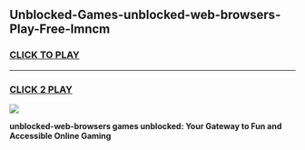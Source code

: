 
## Unblocked-Games-unblocked-web-browsers-Play-Free-lmncm
<h3>
<a href="https://premium76.site?title=unblocked-web-browsers&ref=20M">CLICK TO PLAY</a></h3>
<hr>

<h3>
<a href="https://premium76.site?title=unblocked-web-browsers&ref=20M">CLICK 2 PLAY</a>
  
</h3>

<a href="https://premium76.site?title=unblocked-web-browsers&ref=19M"><img src="https://clearcache.store/games.png"></a>


**unblocked-web-browsers games unblocked: Your Gateway to Fun and Accessible Online Gaming**
